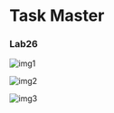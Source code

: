 # Task Master

### Lab26
![img1](taskmaster/app/Image/0.jpg)

![img2](taskmaster/app/Image/1.jpg)

![img3](taskmaster/app/Image/2.jpg)
